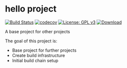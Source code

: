 # hello project

[![Build Status][travis-badge]][travis-link]
[![codecov][codecov-badge]][codecov-link]
[![License: GPL v3][license-badge]](LICENSE.md)
[![Download][bintray-badge]][bintray-link]

A base project for other projects

The goal of this project is:

* Base project for further projects
* Create build infrastructure
* Initial build chain setup

[travis-badge]:    https://travis-ci.org/ortus-art/hello.svg?branch=master
[travis-link]:     https://travis-ci.org/ortus-art/hello
[license-badge]:   https://img.shields.io/badge/License-GPL%20v3-blue.svg
[codecov-badge]:   https://codecov.io/gh/ortus-art/hello/branch/master/graph/badge.svg
[codecov-link]:    https://codecov.io/gh/ortus-art/hello
[bintray-badge]:   https://api.bintray.com/packages/ortus-art/course/hello/images/download.svg
[bintray-link]:    https://bintray.com/ortus-art/course/hello/_latestVersion